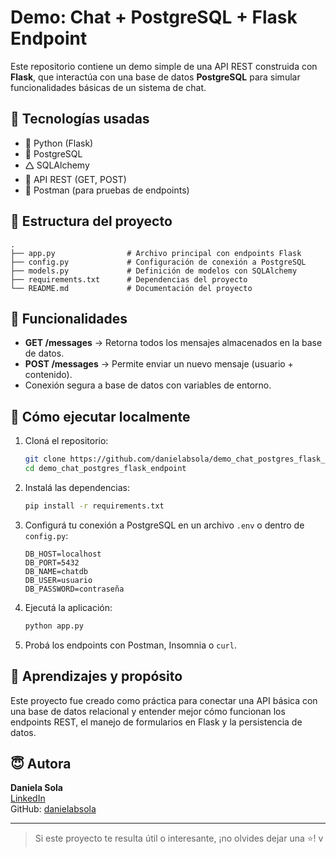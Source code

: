 # Demo: Chat + PostgreSQL + Flask Endpoint

Este repositorio contiene un demo simple de una API REST construida con **Flask**, que interactúa con una base de datos **PostgreSQL** para simular funcionalidades básicas de un sistema de chat.

## 🚀 Tecnologías usadas

- 🐍 Python (Flask)
- 🐘 PostgreSQL
- 🛆 SQLAlchemy
- 📡 API REST (GET, POST)
- 🧪 Postman (para pruebas de endpoints)

## 📁 Estructura del proyecto

```
.
├── app.py                # Archivo principal con endpoints Flask
├── config.py             # Configuración de conexión a PostgreSQL
├── models.py             # Definición de modelos con SQLAlchemy
├── requirements.txt      # Dependencias del proyecto
└── README.md             # Documentación del proyecto
```

## 📌 Funcionalidades

- **GET /messages** → Retorna todos los mensajes almacenados en la base de datos.
- **POST /messages** → Permite enviar un nuevo mensaje (usuario + contenido).
- Conexión segura a base de datos con variables de entorno.

## 🔧 Cómo ejecutar localmente

1. Cloná el repositorio:
   ```bash
   git clone https://github.com/danielabsola/demo_chat_postgres_flask_endpoint.git
   cd demo_chat_postgres_flask_endpoint
   ```

2. Instalá las dependencias:
   ```bash
   pip install -r requirements.txt
   ```

3. Configurá tu conexión a PostgreSQL en un archivo `.env` o dentro de `config.py`:
   ```
   DB_HOST=localhost
   DB_PORT=5432
   DB_NAME=chatdb
   DB_USER=usuario
   DB_PASSWORD=contraseña
   ```

4. Ejecutá la aplicación:
   ```bash
   python app.py
   ```

5. Probá los endpoints con Postman, Insomnia o `curl`.

## 🧠 Aprendizajes y propósito

Este proyecto fue creado como práctica para conectar una API básica con una base de datos relacional y entender mejor cómo funcionan los endpoints REST, el manejo de formularios en Flask y la persistencia de datos.

## 😇 Autora

**Daniela Sola**  
[LinkedIn](https://www.linkedin.com/in/daniela-beatriz-sola-587b902b)  
GitHub: [danielabsola](https://github.com/danielabsola)

---

> Si este proyecto te resulta útil o interesante, ¡no olvides dejar una ⭐️!
v
